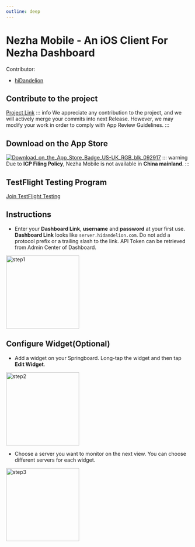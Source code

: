 ```yaml
---
outline: deep
---
```


# Nezha Mobile - An iOS Client For Nezha Dashboard
Contributor:
+ [hiDandelion](https://github.com/hiDandelion)

## Contribute to the project
[Project Link](https://github.com/hiDandelion/Nezha-Mobile)
::: info
We appreciate any contribution to the project, and we will actively merge your commits into next Release. However, we may modify your work in order to comply with App Review Guidelines.
:::

## Download on the App Store
[![Download_on_the_App_Store_Badge_US-UK_RGB_blk_092917](/images/case6/Download_on_the_App_Store_Badge_US-UK_RGB_blk_092917.svg)](https://apps.apple.com/us/app/nezha-mobile/id6596729064)
::: warning
Due to **ICP Filing Policy**, Nezha Mobile is not available in **China mainland**.
:::

## TestFlight Testing Program
[Join TestFlight Testing](https://testflight.apple.com/join/6DP2JMXT)

## Instructions
+ Enter your **Dashboard Link**, **username** and **password** at your first use. **Dashboard Link** looks like `server.hidandelion.com`. Do not add a protocol prefix or a trailing slash to the link. API Token can be retrieved from Admin Center of Dashboard.
<img src="/images/case6/1_en_US.png" alt="step1" width="200"/>

## Configure Widget(Optional)
+ Add a widget on your Springboard. Long-tap the widget and then tap **Edit Widget**.
<img src="/images/case6/2_en_US.png" alt="step2" width="200"/>

+ Choose a server you want to monitor on the next view. You can choose different servers for each widget.
<img src="/images/case6/3_en_US.png" alt="step3" width="200"/>

